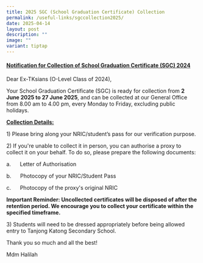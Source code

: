```yaml
---
title: 2025 SGC (School Graduation Certificate) Collection
permalink: /useful-links/sgccollection2025/
date: 2025-04-14
layout: post
description: ""
image: ""
variant: tiptap
---
```

<h4><u>Notification for Collection of School Graduation Certificate (SGC) 2024</u></h4>
<p>Dear Ex-TKsians (O-Level Class of 2024),</p>
<p>Your School Graduation Certificate (SGC) is ready for collection from <strong>2 June 2025 to 27 June 2025</strong>,
and can be collected at our General Office from 8.00 am to 4.00 pm, every
Monday to Friday, excluding public holidays.</p>
<p><strong><u>Collection Details:</u></strong>
</p>
<p>1) Please bring along your NRIC/student’s pass for our verification purpose.</p>
<p>2) If you're unable to collect it in person, you can authorise a proxy
to collect it on your behalf. To do so, please prepare the following documents:</p>
<p>a.&nbsp;&nbsp;&nbsp;&nbsp;&nbsp; Letter of Authorisation</p>
<p>b.&nbsp;&nbsp;&nbsp;&nbsp;&nbsp; Photocopy of your NRIC/Student Pass</p>
<p>c.&nbsp;&nbsp;&nbsp;&nbsp;&nbsp; Photocopy of the proxy's original NRIC</p>
<p><strong>Important Reminder: Uncollected certificates will be disposed of after the retention period. We encourage you to collect your certificate within the specified timeframe.</strong>
</p>
<p>3) Students will need to be dressed appropriately before being allowed
entry to Tanjong Katong Secondary School.</p>
<p>Thank you so much and all the best!</p>
<p>Mdm Halilah</p>